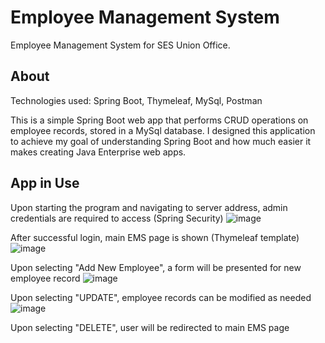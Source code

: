 # Employee Management System
 Employee Management System for SES Union Office. 

## About
Technologies used: Spring Boot, Thymeleaf, MySql, Postman


This is a simple Spring Boot web app that performs CRUD operations on employee records, stored in a MySql database.
I designed this application to achieve my goal of understanding Spring Boot and how much easier it makes creating Java Enterprise web apps.


## App in Use

Upon starting the program and navigating to server address, admin credentials are required to access (Spring Security)
![image](https://user-images.githubusercontent.com/31113934/173104378-fd9e928f-7ed2-44b5-a01b-cefa583b4481.png)


After successful login, main EMS page is shown (Thymeleaf template)
![image](https://user-images.githubusercontent.com/31113934/173105297-93deee25-4249-48a4-86ac-3c2e9d254653.png)


Upon selecting "Add New Employee", a form will be presented for new employee record
![image](https://user-images.githubusercontent.com/31113934/173105598-d7b56a5b-5b99-44f4-9ed1-55c3c294c904.png)


Upon selecting "UPDATE", employee records can be modified as needed
![image](https://user-images.githubusercontent.com/31113934/173105808-ccfc43ef-2f1a-49ad-aa0d-1d0097ea2bd5.png)


Upon selecting "DELETE", user will be redirected to main EMS page 
